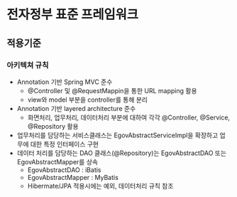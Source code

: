 # 전자정부 표준 프레임워크
## 적용기준
### 아키텍쳐 규칙
- Annotation 기반 Spring MVC 준수
  - @Controller 및 @RequestMappin을 통한 URL mapping 활용
  - view와 model 부분을 controller를 통해 분리
- Annotation 기반 layered architecture 준수
  - 화면처리, 업무처리, 데이터처리 부분에 대하여 각각 @Controller, @Service, @Repository 활용
- 업무처리를 담당하는 서비스클래스는 EgovAbstractServiceImpl을 확장하고 업무에 대한 특정 인터페이스 구현
- 데이터 처리를 담당하는 DAO 클래스(@Repository)는 EgovAbstractDAO 또는 EgovAbstractMapper를 상속
  - EgovAbstractDAO : iBatis
  - EgovAbstractMapper : MyBatis
  - Hibermate/JPA 적용시에는 예외, 데이터처리 규칙 참조
